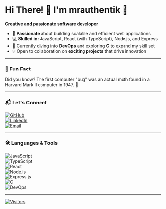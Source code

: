 # Hi There! 👋 I'm **mrauthentik** 🚀

**Creative and passionate software developer**

- 👀 **Passionate** about building scalable and efficient web applications  
- 💻 **Skilled in:** JavaScript, React (with TypeScript), Node.js, and Express  
- 🌱 Currently diving into **DevOps** and exploring **C** to expand my skill set  
- 💡 Open to collaboration on **exciting projects** that drive innovation  

---

### 🌟 Fun Fact  
Did you know? The first computer "bug" was an actual moth found in a Harvard Mark II computer in 1947. 🦋

---

### 📬 Let's Connect
[![GitHub](https://img.shields.io/badge/GitHub-black?logo=github)](https://github.com/mrauthentik)  
[![LinkedIn](https://img.shields.io/badge/LinkedIn-blue?logo=linkedin)](https://linkedin.com/in/umokeuchenna)  
[![Email](https://img.shields.io/badge/Email-red?logo=gmail)](mailto:umokeuchenna2020@gmail.com)  

---

### 🛠️ Languages & Tools  
![JavaScript](https://img.shields.io/badge/JavaScript-yellow?logo=javascript)  
![TypeScript](https://img.shields.io/badge/TypeScript-blue?logo=typescript)  
![React](https://img.shields.io/badge/React-skyblue?logo=react)  
![Node.js](https://img.shields.io/badge/Node.js-green?logo=node.js)  
![Express.js](https://img.shields.io/badge/Express-gray?logo=express)  
![C](https://img.shields.io/badge/C-blue?logo=c)  
![DevOps](https://img.shields.io/badge/DevOps-azure?logo=linux)  

---

[![Visitors](https://visitor-badge.glitch.me/badge?page_id=mrauthentik.mrauthentik)](https://github.com/mrauthentik)
